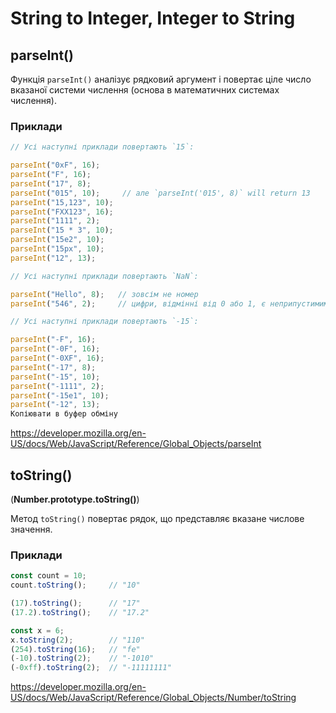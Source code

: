 # String to Integer, Integer to String

## parseInt()

Функція `parseInt()` аналізує рядковий аргумент і повертає ціле число вказаної системи числення (основа в математичних системах числення).

### Приклади

```javascript
// Усі наступні приклади повертають `15`:

parseInt("0xF", 16);
parseInt("F", 16);
parseInt("17", 8);
parseInt("015", 10);     // але `parseInt('015', 8)` will return 13
parseInt("15,123", 10);
parseInt("FXX123", 16);
parseInt("1111", 2);
parseInt("15 * 3", 10);
parseInt("15e2", 10);
parseInt("15px", 10);
parseInt("12", 13);

// Усі наступні приклади повертають `NaN`:

parseInt("Hello", 8);   // зовсім не номер
parseInt("546", 2);     // цифри, відмінні від 0 або 1, є неприпустимими для двійкової основи

// Усі наступні приклади повертають `-15`:

parseInt("-F", 16);
parseInt("-0F", 16);
parseInt("-0XF", 16);
parseInt("-17", 8);
parseInt("-15", 10);
parseInt("-1111", 2);
parseInt("-15e1", 10);
parseInt("-12", 13);
Копіювати в буфер обміну
```

<https://developer.mozilla.org/en-US/docs/Web/JavaScript/Reference/Global_Objects/parseInt>

## toString()

(**Number.prototype.toString()**)

Метод `toString()` повертає рядок, що представляє вказане числове значення.

### Приклади

```javascript
const count = 10;
count.toString();     // "10"

(17).toString();      // "17"
(17.2).toString();    // "17.2"

const x = 6;
x.toString(2);        // "110"
(254).toString(16);   // "fe"
(-10).toString(2);    // "-1010"
(-0xff).toString(2);  // "-11111111"
```

<https://developer.mozilla.org/en-US/docs/Web/JavaScript/Reference/Global_Objects/Number/toString>
